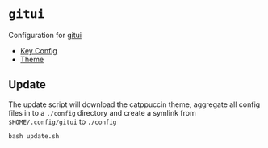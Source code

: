 # `gitui`

Configuration for [gitui](https://github.com/extrawurst/gitui)

- [Key Config](https://github.com/extrawurst/gitui/blob/master/KEY_CONFIG.md)  
- [Theme](https://github.com/catppuccin/gitui)  

## Update

The update script will download the catppuccin theme, aggregate all config files in to a `./config` directory and create a symlink from `$HOME/.config/gitui` to `./config`
``` 
bash update.sh
```

